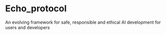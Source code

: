 # Echo_protocol
An evolving framework for safe, responsible and ethical AI development for users and developers
